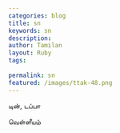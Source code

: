 ```yaml
---
categories: blog
title: sn
keywords: sn
description: 
author: Tamilan
layout: Ruby
tags: 
 
permalink: sn
featured: /images/ttak-48.png
---
```

  
டின், டப்பா  
  
வெள்ளீயம்